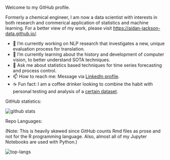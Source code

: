 Welcome to my GitHub profile. 

Formerly a chemical engineer, I am now a data scientist with interests in both research and commerical application of statistics and machine learning. For a better view of my work, please visit https://aidan-jackson-data.github.io/.

- 🔭 I’m currently working on NLP research that investigates a new, unique evaluation process for translation.
- 🌱 I’m currently learning about the history and development of computer vision, to better understand SOTA techniques.
- 💬 Ask me about statistics based techniques for time series forecasting and process control.
- 📫 How to reach me: Message via [LinkedIn profile](https://www.linkedin.com/in/aidan-jackson/).
- ☕️ Fun fact: I am a coffee drinker looking to combine the habit with personal testing and analysis of a [certain dataset](https://github.com/rfordatascience/tidytuesday/blob/master/data/2020/2020-07-07/readme.md).

GitHub statistics:

![github stats](https://github-readme-stats.vercel.app/api?username=aidan-jackson-data&show_icons=true&theme=default&include_all_commits=true)

Repo Languages:

(Note: This is heavily skewed since GitHub counts Rmd files as prose and not for the R programming language. Also, almost all of my Jupyter Notebooks are used with Python.)

![top-langs](https://github-readme-stats.vercel.app/api/top-langs?username=aidan-jackson-data&show_icons=true&theme=default&langs_count=20)

